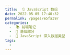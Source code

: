 ```yaml
---
title:  🔃 JavaScript 数组
date: 2022-05-05 17:40:32
permalink: /pages/e5fa39/
categories:
  -  📚 前端笔记
  -  🚶 基础部分
  -  📕 JavaScript 深入数据类型
tags:
  - 
---
```

